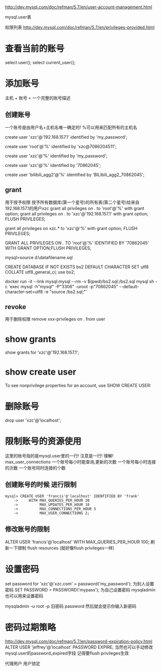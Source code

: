 http://dev.mysql.com/doc/refman/5.7/en/user-account-management.html

mysql.user表

权限列表
http://dev.mysql.com/doc/refman/5.7/en/privileges-provided.html

# 查看当前的账号 #
select user();
select current_user();

# 添加账号 #
主机 + 账号 = 一个完整的账号描述

## 创建账号 ##
一个账号是由用户名+主机名唯一确定的! %可以用来匹配所有的主机名

create user 'xzc'@'192.168.157.1' identified by 'my_password';

create user 'root'@'%' identified by 'xzc@7086204511';

create user 'xzc'@'%' identified by 'my_password';

create user 'xzc'@'%' identified by '70862045';

create user 'bilibili_agg2'@'%' identified by 'BILIbili_agg2_70862045';

## grant ##
用于授予权限
授予所有数据库(第一个星号)的所有表(第二个星号)给来自192.168.157.1的用户xzc
grant all privileges on *.* to 'root'@'%' with grant option;
grant all privileges on *.* to 'xzc'@'192.168.157.1' with grant option;
FLUSH PRIVILEGES;

grant all privileges on xzc.* to 'xzc'@'%' with grant option;
FLUSH PRIVILEGES;


GRANT ALL PRIVILEGES ON *.* TO 'root'@'%' IDENTIFIED BY '70862045' WITH GRANT OPTION;FLUSH PRIVILEGES;

mysql>source d:\datafilename.sql 

CREATE DATABASE IF NOT EXISTS bs2 DEFAULT CHARACTER SET utf8 COLLATE utf8_general_ci;
use bs2;

docker run -it --link mysql:mysql --rm -v $(pwd)/bs2.sql:/bs2.sql mysql sh -c 'exec mysql -h"mysql" -P"3306" -uroot -p"70862045" --default-character-set=utf8 -e "source /bs2.sql;"'

## revoke ##
用于删除权限
remove xxx-privileges on *.* from user

# show grants #
show grants for 'xzc'@'192.168.157.1';

# show create user #
To see nonprivilege properties for an account, use SHOW CREATE USER:

# 删除账号 #
drop user 'xzc'@'localhost';

# 限制账号的资源使用 #
这里的账号指的是mysql.user里的一行! 注意是一行! 理解!
max_user_connections
一个账号每小时能查询,更新的次数
一个账号每小时连接的次数
一个账号同时连接的个数

## 创建账号的时候 进行限制 ##
```
mysql> CREATE USER 'francis'@'localhost' IDENTIFIED BY 'frank'
    ->     WITH MAX_QUERIES_PER_HOUR 20
    ->          MAX_UPDATES_PER_HOUR 10
    ->          MAX_CONNECTIONS_PER_HOUR 5
    ->          MAX_USER_CONNECTIONS 2;
```
## 修改账号的限制 ##
ALTER USER 'francis'@'localhost' WITH MAX_QUERIES_PER_HOUR 100;
刷新一下限制 flush resources (就好像flush privileges一样)



# 设置密码 #
set password for 'xzc'@'xzc.com'  = password('my_password'); 为别人设置密码
SET PASSWORD = PASSWORD('mypass'); 为自己设置密码
mysqladmin也可以用来设置密码

mysqladmin -u root -p 旧密码 password
然后就会提示你输入新密码


# 密码过期策略 #
http://dev.mysql.com/doc/refman/5.7/en/password-expiration-policy.html
ALTER USER 'jeffrey'@'localhost' PASSWORD EXPIRE;
当然也可以手动修改mysql.user的password_expired字段
记得要flush privileges生效


代理用户
用户锁定
